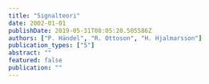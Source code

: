 ```yaml
---
title: "Signalteori"
date: 2002-01-01
publishDate: 2019-05-31T08:05:20.505586Z
authors: ["P. Händel", "R. Ottoson", "H. Hjalmarsson"]
publication_types: ["5"]
abstract: ""
featured: false
publication: ""
---
```


